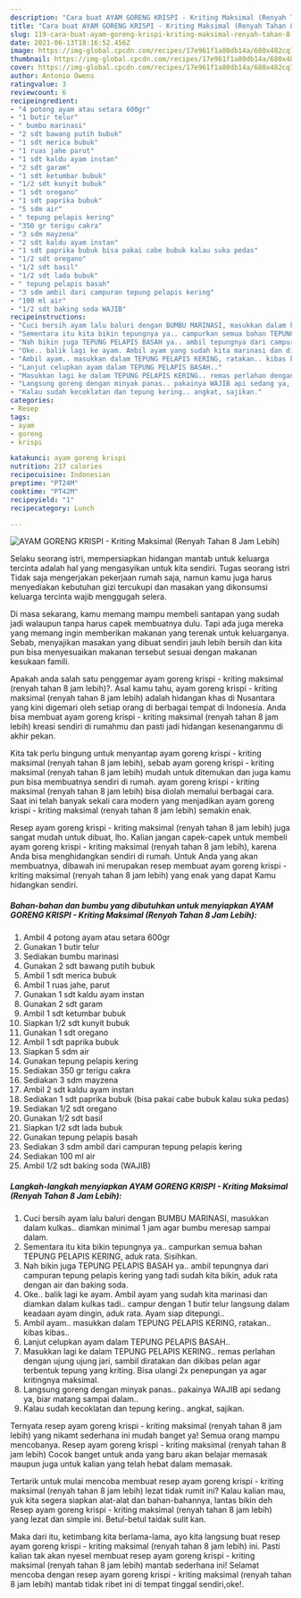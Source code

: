 ```yaml
---
description: "Cara buat AYAM GORENG KRISPI - Kriting Maksimal (Renyah Tahan 8 Jam Lebih) yang lezat Untuk Jualan"
title: "Cara buat AYAM GORENG KRISPI - Kriting Maksimal (Renyah Tahan 8 Jam Lebih) yang lezat Untuk Jualan"
slug: 119-cara-buat-ayam-goreng-krispi-kriting-maksimal-renyah-tahan-8-jam-lebih-yang-lezat-untuk-jualan
date: 2021-06-13T18:16:52.456Z
image: https://img-global.cpcdn.com/recipes/17e961f1a80db14a/680x482cq70/ayam-goreng-krispi-kriting-maksimal-renyah-tahan-8-jam-lebih-foto-resep-utama.jpg
thumbnail: https://img-global.cpcdn.com/recipes/17e961f1a80db14a/680x482cq70/ayam-goreng-krispi-kriting-maksimal-renyah-tahan-8-jam-lebih-foto-resep-utama.jpg
cover: https://img-global.cpcdn.com/recipes/17e961f1a80db14a/680x482cq70/ayam-goreng-krispi-kriting-maksimal-renyah-tahan-8-jam-lebih-foto-resep-utama.jpg
author: Antonio Owens
ratingvalue: 3
reviewcount: 6
recipeingredient:
- "4 potong ayam atau setara 600gr"
- "1 butir telur"
- " bumbu marinasi"
- "2 sdt bawang putih bubuk"
- "1 sdt merica bubuk"
- "1 ruas jahe parut"
- "1 sdt kaldu ayam instan"
- "2 sdt garam"
- "1 sdt ketumbar bubuk"
- "1/2 sdt kunyit bubuk"
- "1 sdt oregano"
- "1 sdt paprika bubuk"
- "5 sdm air"
- " tepung pelapis kering"
- "350 gr terigu cakra"
- "3 sdm mayzena"
- "2 sdt kaldu ayam instan"
- "1 sdt paprika bubuk bisa pakai cabe bubuk kalau suka pedas"
- "1/2 sdt oregano"
- "1/2 sdt basil"
- "1/2 sdt lada bubuk"
- " tepung pelapis basah"
- "3 sdm ambil dari campuran tepung pelapis kering"
- "100 ml air"
- "1/2 sdt baking soda WAJIB"
recipeinstructions:
- "Cuci bersih ayam lalu baluri dengan BUMBU MARINASI, masukkan dalam kulkas.. diamkan minimal 1 jam agar bumbu meresap sampai dalam."
- "Sementara itu kita bikin tepungnya ya.. campurkan semua bahan TEPUNG PELAPIS KERING, aduk rata. Sisihkan."
- "Nah bikin juga TEPUNG PELAPIS BASAH ya.. ambil tepungnya dari campuran tepung pelapis kering yang tadi sudah kita bikin, aduk rata dengan air dan baking soda."
- "Oke.. balik lagi ke ayam. Ambil ayam yang sudah kita marinasi dan diamkan dalam kulkas tadi.. campur dengan 1 butir telur langsung dalam keadaan ayam dingin, aduk rata. Ayam siap ditepungi.."
- "Ambil ayam.. masukkan dalam TEPUNG PELAPIS KERING, ratakan.. kibas kibas.."
- "Lanjut celupkan ayam dalam TEPUNG PELAPIS BASAH.."
- "Masukkan lagi ke dalam TEPUNG PELAPIS KERING.. remas perlahan dengan ujung ujung jari, sambil diratakan dan dikibas pelan agar terbentuk tepung yang kriting. Bisa ulangi 2x penepungan ya agar kritingnya maksimal."
- "Langsung goreng dengan minyak panas.. pakainya WAJIB api sedang ya, biar matang sampai dalam.."
- "Kalau sudah kecoklatan dan tepung kering.. angkat, sajikan."
categories:
- Resep
tags:
- ayam
- goreng
- krispi

katakunci: ayam goreng krispi 
nutrition: 217 calories
recipecuisine: Indonesian
preptime: "PT24M"
cooktime: "PT42M"
recipeyield: "1"
recipecategory: Lunch

---
```



![AYAM GORENG KRISPI - Kriting Maksimal (Renyah Tahan 8 Jam Lebih)](https://img-global.cpcdn.com/recipes/17e961f1a80db14a/680x482cq70/ayam-goreng-krispi-kriting-maksimal-renyah-tahan-8-jam-lebih-foto-resep-utama.jpg)

Selaku seorang istri, mempersiapkan hidangan mantab untuk keluarga tercinta adalah hal yang mengasyikan untuk kita sendiri. Tugas seorang istri Tidak saja mengerjakan pekerjaan rumah saja, namun kamu juga harus menyediakan kebutuhan gizi tercukupi dan masakan yang dikonsumsi keluarga tercinta wajib menggugah selera.

Di masa  sekarang, kamu memang mampu membeli santapan yang sudah jadi walaupun tanpa harus capek membuatnya dulu. Tapi ada juga mereka yang memang ingin memberikan makanan yang terenak untuk keluarganya. Sebab, menyajikan masakan yang dibuat sendiri jauh lebih bersih dan kita pun bisa menyesuaikan makanan tersebut sesuai dengan makanan kesukaan famili. 



Apakah anda salah satu penggemar ayam goreng krispi - kriting maksimal (renyah tahan 8 jam lebih)?. Asal kamu tahu, ayam goreng krispi - kriting maksimal (renyah tahan 8 jam lebih) adalah hidangan khas di Nusantara yang kini digemari oleh setiap orang di berbagai tempat di Indonesia. Anda bisa membuat ayam goreng krispi - kriting maksimal (renyah tahan 8 jam lebih) kreasi sendiri di rumahmu dan pasti jadi hidangan kesenanganmu di akhir pekan.

Kita tak perlu bingung untuk menyantap ayam goreng krispi - kriting maksimal (renyah tahan 8 jam lebih), sebab ayam goreng krispi - kriting maksimal (renyah tahan 8 jam lebih) mudah untuk ditemukan dan juga kamu pun bisa membuatnya sendiri di rumah. ayam goreng krispi - kriting maksimal (renyah tahan 8 jam lebih) bisa diolah memalui berbagai cara. Saat ini telah banyak sekali cara modern yang menjadikan ayam goreng krispi - kriting maksimal (renyah tahan 8 jam lebih) semakin enak.

Resep ayam goreng krispi - kriting maksimal (renyah tahan 8 jam lebih) juga sangat mudah untuk dibuat, lho. Kalian jangan capek-capek untuk membeli ayam goreng krispi - kriting maksimal (renyah tahan 8 jam lebih), karena Anda bisa menghidangkan sendiri di rumah. Untuk Anda yang akan membuatnya, dibawah ini merupakan resep membuat ayam goreng krispi - kriting maksimal (renyah tahan 8 jam lebih) yang enak yang dapat Kamu hidangkan sendiri.

<!--inarticleads1-->

##### Bahan-bahan dan bumbu yang dibutuhkan untuk menyiapkan AYAM GORENG KRISPI - Kriting Maksimal (Renyah Tahan 8 Jam Lebih):

1. Ambil 4 potong ayam atau setara 600gr
1. Gunakan 1 butir telur
1. Sediakan  bumbu marinasi
1. Gunakan 2 sdt bawang putih bubuk
1. Ambil 1 sdt merica bubuk
1. Ambil 1 ruas jahe, parut
1. Gunakan 1 sdt kaldu ayam instan
1. Gunakan 2 sdt garam
1. Ambil 1 sdt ketumbar bubuk
1. Siapkan 1/2 sdt kunyit bubuk
1. Gunakan 1 sdt oregano
1. Ambil 1 sdt paprika bubuk
1. Siapkan 5 sdm air
1. Gunakan  tepung pelapis kering
1. Sediakan 350 gr terigu cakra
1. Sediakan 3 sdm mayzena
1. Ambil 2 sdt kaldu ayam instan
1. Sediakan 1 sdt paprika bubuk (bisa pakai cabe bubuk kalau suka pedas)
1. Sediakan 1/2 sdt oregano
1. Gunakan 1/2 sdt basil
1. Siapkan 1/2 sdt lada bubuk
1. Gunakan  tepung pelapis basah
1. Sediakan 3 sdm ambil dari campuran tepung pelapis kering
1. Sediakan 100 ml air
1. Ambil 1/2 sdt baking soda (WAJIB)




<!--inarticleads2-->

##### Langkah-langkah menyiapkan AYAM GORENG KRISPI - Kriting Maksimal (Renyah Tahan 8 Jam Lebih):

1. Cuci bersih ayam lalu baluri dengan BUMBU MARINASI, masukkan dalam kulkas.. diamkan minimal 1 jam agar bumbu meresap sampai dalam.
1. Sementara itu kita bikin tepungnya ya.. campurkan semua bahan TEPUNG PELAPIS KERING, aduk rata. Sisihkan.
1. Nah bikin juga TEPUNG PELAPIS BASAH ya.. ambil tepungnya dari campuran tepung pelapis kering yang tadi sudah kita bikin, aduk rata dengan air dan baking soda.
1. Oke.. balik lagi ke ayam. Ambil ayam yang sudah kita marinasi dan diamkan dalam kulkas tadi.. campur dengan 1 butir telur langsung dalam keadaan ayam dingin, aduk rata. Ayam siap ditepungi..
1. Ambil ayam.. masukkan dalam TEPUNG PELAPIS KERING, ratakan.. kibas kibas..
1. Lanjut celupkan ayam dalam TEPUNG PELAPIS BASAH..
1. Masukkan lagi ke dalam TEPUNG PELAPIS KERING.. remas perlahan dengan ujung ujung jari, sambil diratakan dan dikibas pelan agar terbentuk tepung yang kriting. Bisa ulangi 2x penepungan ya agar kritingnya maksimal.
1. Langsung goreng dengan minyak panas.. pakainya WAJIB api sedang ya, biar matang sampai dalam..
1. Kalau sudah kecoklatan dan tepung kering.. angkat, sajikan.




Ternyata resep ayam goreng krispi - kriting maksimal (renyah tahan 8 jam lebih) yang nikamt sederhana ini mudah banget ya! Semua orang mampu mencobanya. Resep ayam goreng krispi - kriting maksimal (renyah tahan 8 jam lebih) Cocok banget untuk anda yang baru akan belajar memasak maupun juga untuk kalian yang telah hebat dalam memasak.

Tertarik untuk mulai mencoba membuat resep ayam goreng krispi - kriting maksimal (renyah tahan 8 jam lebih) lezat tidak rumit ini? Kalau kalian mau, yuk kita segera siapkan alat-alat dan bahan-bahannya, lantas bikin deh Resep ayam goreng krispi - kriting maksimal (renyah tahan 8 jam lebih) yang lezat dan simple ini. Betul-betul taidak sulit kan. 

Maka dari itu, ketimbang kita berlama-lama, ayo kita langsung buat resep ayam goreng krispi - kriting maksimal (renyah tahan 8 jam lebih) ini. Pasti kalian tak akan nyesel membuat resep ayam goreng krispi - kriting maksimal (renyah tahan 8 jam lebih) mantab sederhana ini! Selamat mencoba dengan resep ayam goreng krispi - kriting maksimal (renyah tahan 8 jam lebih) mantab tidak ribet ini di tempat tinggal sendiri,oke!.

